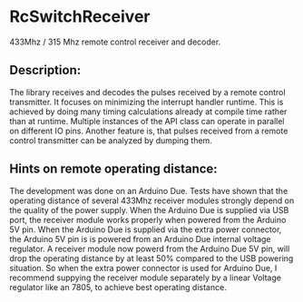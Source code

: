# RcSwitchReceiver
433Mhz / 315 Mhz remote control receiver and decoder.

## Description:
The library receives and decodes the pulses received by a remote control transmitter. It focuses on minimizing the interrupt
handler runtime. This is achieved by doing many timing calculations already at compile time rather than at runtime. 
Multiple instances of the API class can operate in parallel on different IO pins.
Another feature is, that pulses received from a remote control transmitter can be analyzed by dumping them.

## Hints on remote operating distance:
The development was done on an Arduino Due. Tests have shown that the operating distance of several 433Mhz receiver modules 
strongly depend on the quality of the power supply. When the Arduino Due is supplied via USB port, the receiver module works 
properly when powered from the Arduino 5V pin. When the Arduino Due is supplied via the extra power connector, the Arduino 
5V pin is is powered from an Arduino Due internal voltage regulator. A receiver module now powerd from the Arduino 
Due 5V pin, will drop the operating distance by at least 50% compared to the USB powering situation. So when the extra power 
connector is used for Arduino Due, I recommend suppying the receiver module separately by a linear Voltage regulator like an 
7805, to achieve best operating distance.
